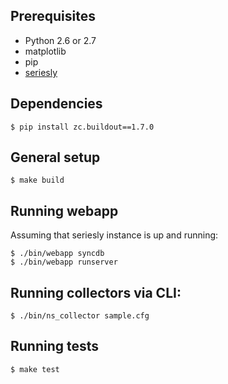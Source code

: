Prerequisites
-------------

* Python 2.6 or 2.7
* matplotlib
* pip
* [seriesly](https://github.com/dustin/seriesly)

Dependencies
------------

    $ pip install zc.buildout==1.7.0

General setup
-------------

    $ make build

Running webapp
--------------

Assuming that seriesly instance is up and running:

    $ ./bin/webapp syncdb
    $ ./bin/webapp runserver

Running collectors via CLI:
---------------------------

    $ ./bin/ns_collector sample.cfg

Running tests
-------------

    $ make test
